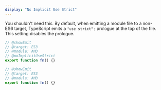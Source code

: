 ```yaml
---
display: "No Implicit Use Strict"
---
```


You shouldn't need this. By default, when emitting a module file to a non-ES6 target, TypeScript emits a `"use strict";` prologue at the top of the file.
This setting disables the prologue.

```ts twoslash
// @showEmit
// @target: ES3
// @module: AMD
// @noImplicitUseStrict
export function fn() {}
```

```ts twoslash
// @showEmit
// @target: ES3
// @module: AMD
export function fn() {}
```
